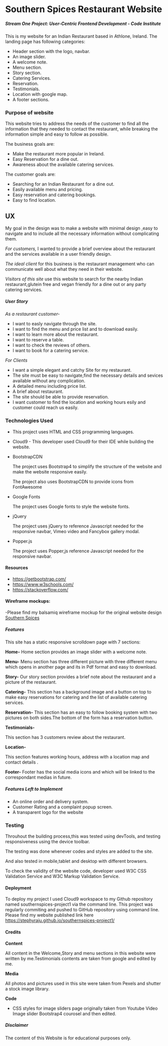 # Southern Spices Restaurant Website

 ##### Stream One Project: User-Centric Frontend Development - Code Institute
 
This is my website for an Indian Restaurant based in Athlone, Ireland. 
The landing page has following categories:

*	Header section with the logo, navbar.
*	An image slider.
*	A welcome note.
*	Menu section.
*	Story section.
*	Catering Services.
*	Reservation.
*	Testimonials.
*	Location with google map.
*	A footer sections.

### Purpose of website

This website tries to address the needs of the customer to find all the information that they needed to contact the restaurant, while breaking the information simple and easy to follow as possible.

The business goals are:

*	Make the restaurant more popular in Ireland.
*	Easy Reservation for a dine out.
*	Awareness about the available catering services.
	 

The customer goals are:

*	Searching for an Indian Restaurant for a dine out.
*	Easily available menu and pricing.
*	Easy reservation and catering bookings.
*	Easy to find location.

## UX

My goal in the design was to make a website with minimal design ,easy to navigate and to include all the necessary information without complicating them.

*For customers,* I wanted to provide a brief overview about the restaurant and the services available in a user friendly design. 

*The ideal client* for this business is the restaurant management who can communicate well about what they need in their website. 

*Visitors of this site* use this website to search for the nearby Indian restaurant,glutein free and vegan friendly for a dine out or any party catering services.

##### User Story
 *As a restaurant customer-*
 - I want to easly navigate through the site. 
 - I want to find the menu and price list and to download easily.
 - I want to learn more about the restaurant.
 - I want to reserve a table.
 - I want to check the reviews of others.
 - I want to book for a catering service.
 
*For Clients*
- I want a simple elegant and catchy Site for my restaurant.
- The site must be easy to navigate,find the necessary details and sevices available without any complication.
- A detailed menu including price list.
- A brief about restaurant.
- The site should be able to provide reservation.
- I want customer to find the location and working hours esily and customer could reach us easily.

 
### Technologies Used

*	This project uses HTML and CSS programming languages.

*	Cloud9 - This developer used Cloud9 for their IDE while building the website.

*	BootstrapCDN

	The project uses Bootstrap4 to simplify the structure of the website and make the website responsive easily.
	
	The project also uses BootstrapCDN to provide icons from FontAwesome
*	Google Fonts

	The project uses Google fonts to style the website fonts.
*	jQuery

	The project uses jQuery to reference Javascript needed for the responsive navbar, Vimeo video and Fancybox gallery modal.
*	Popper.js

	The project uses Popper,js reference Javascript needed for the responsive navbar.
 
#### Resources

* https://getbootstrap.com/ 
* https://www.w3schools.com/
* https://stackoverflow.com/  

####  Wireframe mockups:

 -Please find my balsamiq wireframe mockup for the original website design [Southern Spices](https://stephyraju.github.io/southernspices-project1/wireframe/wireframe.pdf)

##### Features

This site has a static responsive scrolldown page with 7 sections:

**Home-**
     Home section provides an image slider with a welcome note.
     
**Menu-**
    Menu section has three different picture with three different menu which opens in another page and its in Pdf format and easy to download.

 **Story-**
  Our story section provides a brief note about the restaurant and a picture of the restaurant.

**Catering-**
This section has a background image and a button on top to make easy reservations for catering and the list of available catering services.

**Reservation-**
This section has an easy to follow booking system with two pictures on both sides.The bottom of the form has a reservation button.

**Testimonials-**

This section has 3 customers review about the restaurant.

**Location-**

This section features working hours, address with a location map and contact details .
 
**Footer-**
Footer has the social media icons and which will be linked to the correspondant medias in future.

##### Features Left to Implement

* An online order and delivery system.
* Customer Rating and a complaint popup screen.
* A transparent logo for the website 


### Testing

Throuhout the building process,this was tested using devTools, and testing responsiveness using the device toolbar.

The testing was done whenever codes and styles are added to the site.

And also tested in mobile,tablet and desktop with different browsers.

To check the validity of the website code, developer used W3C CSS Validation Service and W3C Markup Validation Service.

#### Deployment

To deploy my project I used Cloud9 workspace to my Github repository named southernspices-project1 via the command line.
This project was regularly commiting and pushed to GitHub repository using command line.
Please find my website published link here https://stephyraju.github.io/southernspices-project1/


#### Credits

**Content**

All content in the Welcome,Story and menu sections in this website were written by me.Testimonials contents are taken from google and edited by me.

**Media**

All photos and pictures used in this site were taken from Pexels and shutter a stock image library. 

**Code**

* CSS styles for image sliders page originally taken from Youtube Video Image slider Bootstrap4 courosel and then edited.


##### Disclaimer

The content of this Website is for educational purposes only.





